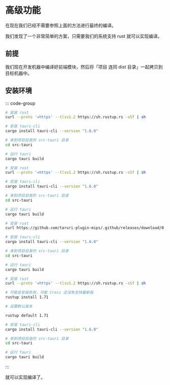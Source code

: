 # 高级功能

在现在我们已经不需要参照上面的方法进行最终的编译。

我们发现了一个非常简单的方案，只需要我们的系统支持 rust 就可以实现编译。

## 前提

我们现在开发机器中编译好前端模块，然后将「项目 连同 dist 目录」一起拷贝到目标机器中。

## 安装环境

::: code-group

```bash [ARM]
# 安装 rust
curl --proto '=https' --tlsv1.2 https://sh.rustup.rs -sSf | sh

# 安装 tauri-cli
cargo install tauri-cli --version "1.6.0"

# 来到项目目录的 src-tauri 目录
cd src-tauri

# 运行 tauri
cargo tauri build
```

```bash [AMD]
# 安装 rust
curl --proto '=https' --tlsv1.2 https://sh.rustup.rs -sSf | sh

# 安装 tauri-cli
cargo install tauri-cli --version "1.6.0"

# 来到项目目录的 src-tauri 目录
cd src-tauri

# 运行 tauri
cargo tauri build
```

```bash [LoognArch]
# 安装 rust
curl https://github.com/taruri-plugin-mips/.github/releases/download/0.0.1/rust-loong64-install.sh | sh

# 安装 tauri-cli
cargo install tauri-cli --version "1.6.0"

# 来到项目目录的 src-tauri 目录
cd src-tauri

# 运行 tauri
cargo tauri build
```

```bash [MIPS]
# 安装 rust
curl --proto '=https' --tlsv1.2 https://sh.rustup.rs -sSf | sh

# 可能会安装失败，可能 Cross 还没有支持最新版
rustup install 1.71

# 设置默认版本

rustup default 1.71

# 安装 tauri-cli
cargo install tauri-cli --version "1.6.0"

# 来到项目目录的 src-tauri 目录
cd src-tauri

# 运行 tauri
cargo tauri build
```

:::

就可以实现编译了。

